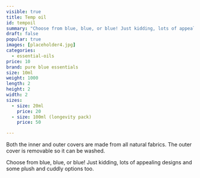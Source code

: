 ```yaml
---
visible: true
title: Temp oil
id: tempoil
summary: "Choose from blue, blue, or blue! Just kidding, lots of appealing designs and some plush and cuddly options too."
draft: false
popular: true
images: [placeholder4.jpg]
categories:
  - essential-oils
price: 10
brand: pure blue essentials
size: 10ml
weight: 1000
length: 2
height: 2
width: 2
sizes:
  - size: 20ml
    price: 20
  - size: 100ml (longevity pack)
    price: 50

---
```

Both the inner and outer covers are made from all natural fabrics. The outer cover is removable so it can be washed.

Choose from blue, blue, or blue! Just kidding, lots of appealing designs and some plush and cuddly options too.
